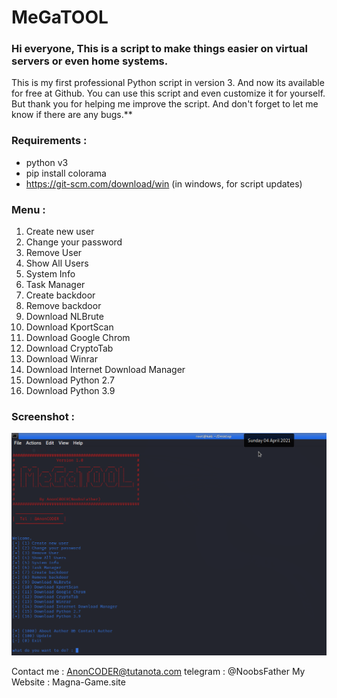 # MeGaTOOL
### Hi everyone, This is a script to make things easier on virtual servers or even home systems.
This is my first professional Python script in version 3. And now its available for free at Github. You can use this script and even customize it for yourself. But thank you for helping me improve the script.
And don't forget to let me know if there are any bugs.**

### Requirements :

- python v3
- pip install colorama
- https://git-scm.com/download/win (in windows, for script updates)

### Menu :

1. Create new user
2. Change your password
3. Remove User
4. Show All Users
5. System Info
6. Task Manager
7. Create backdoor
8. Remove backdoor
9. Download NLBrute
10. Download KportScan
11. Download Google Chrom
12. Download CryptoTab
13. Download Winrar
14. Download Internet Download Manager
15. Download Python 2.7
16. Download Python 3.9


### Screenshot : 
![ScreenShot](MeGaTOOL.png)

Contact me : 
AnonCODER@tutanota.com
telegram : @NoobsFather
My Website : Magna-Game.site
